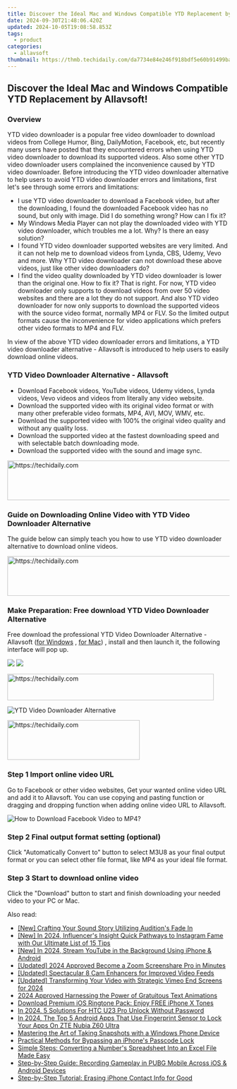 ```yaml
---
title: Discover the Ideal Mac and Windows Compatible YTD Replacement by Allavsoft!
date: 2024-09-30T21:48:06.420Z
updated: 2024-10-05T19:08:58.853Z
tags:
  - product
categories:
  - allavsoft
thumbnail: https://thmb.techidaily.com/da7734e84e246f918bdf5e60b91499ba1ad1512932f71cc8b0057c6b83a1e49f.jpg
---
```


## Discover the Ideal Mac and Windows Compatible YTD Replacement by Allavsoft!

### Overview

YTD video downloader is a popular free video downloader to download videos from College Humor, Bing, DailyMotion, Facebook, etc, but recently many users have posted that they encountered errors when using YTD video downloader to download its supported videos. Also some other YTD video downloader users complained the inconvenience caused by YTD video downloader. Before introducing the YTD video downloader alternative to help users to avoid YTD video downloader errors and limitations, first let's see through some errors and limitations:

* I use YTD video downloader to download a Facebook video, but after the downloading, I found the downloaded Facebook video has no sound, but only with image. Did I do something wrong? How can I fix it?
* My Windows Media Player can not play the downloaded video with YTD video downloader, which troubles me a lot. Why? Is there an easy solution?
* I found YTD video downloader supported websites are very limited. And it can not help me to download videos from Lynda, CBS, Udemy, Vevo and more. Why YTD video downloader can not download these above videos, just like other video downloaders do?
* I find the video quality downloaded by YTD video downloader is lower than the original one. How to fix it? That is right. For now, YTD video downloader only supports to download videos from over 50 video websites and there are a lot they do not support. And also YTD video downloader for now only supports to download the supported videos with the source video format, normally MP4 or FLV. So the limited output formats cause the inconvenience for video applications which prefers other video formats to MP4 and FLV.

In view of the above YTD video downloader errors and limitations, a YTD video downloader alternative - Allavsoft is introduced to help users to easily download online videos.

### YTD Video Downloader Alternative - Allavsoft

* Download Facebook videos, YouTube videos, Udemy videos, Lynda videos, Vevo videos and videos from literally any video website.
* Download the supported video with its original video format or with many other preferable video formats, MP4, AVI, MOV, WMV, etc.
* Download the supported video with 100% the original video quality and without any quality loss.
* Download the supported video at the fastest downloading speed and with selectable batch downloading mode.
* Download the supported video with the sound and image sync.

<!-- affiliate ads begin -->
<a href="https://imp.i357552.net/c/5597632/1001446/11832" target="_top" id="1001446">
  <img src="//a.impactradius-go.com/display-ad/11832-1001446" border="0" alt="https://techidaily.com" width="728" height="90"/>
</a>
<img height="0" width="0" src="https://imp.i357552.net/i/5597632/1001446/11832" style="position:absolute;visibility:hidden;" border="0" />
<!-- affiliate ads end -->

### Guide on Downloading Online Video with YTD Video Downloader Alternative

The guide below can simply teach you how to use YTD video downloader alternative to download online videos.

<!-- affiliate ads begin -->
<a href="https://unicoeye.pxf.io/c/5597632/2134494/18498" target="_top" id="2134494">
  <img src="//a.impactradius-go.com/display-ad/18498-2134494" border="0" alt="https://techidaily.com" width="721" height="90"/>
</a>
<img height="0" width="0" src="https://unicoeye.pxf.io/i/5597632/2134494/18498" style="position:absolute;visibility:hidden;" border="0" />
<!-- affiliate ads end -->

### Make Preparation: Free download YTD Video Downloader Alternative

Free download the professional YTD Video Downloader Alternative - Allavsoft ([for Windows](https://tools.techidaily.com/allavsoft/products/) , [for Mac](https://tools.techidaily.com/allavsoft/products/)) , install and then launch it, the following interface will pop up.

[![](https://www.allavsoft.com/how-to/../images/how-to/free-download-win.jpg)](https://tools.techidaily.com/allavsoft/products/) [![](https://www.allavsoft.com/how-to/../images/how-to/free-download-mac.jpg)](https://tools.techidaily.com/allavsoft/products/)

<!-- affiliate ads begin -->
<a href="https://bluettius.sjv.io/c/5597632/2139114/17108" target="_top" id="2139114">
  <img src="//a.impactradius-go.com/display-ad/17108-2139114" border="0" alt="https://techidaily.com" width="468" height="60"/>
</a>
<img height="0" width="0" src="https://bluettius.sjv.io/i/5597632/2139114/17108" style="position:absolute;visibility:hidden;" border="0" />
<!-- affiliate ads end -->

![YTD Video Downloader Alternative](https://www.allavsoft.com/how-to/../images/allavsoft/screen-shot-600.jpg)

<!-- affiliate ads begin -->
<a href="https://aligracehair.sjv.io/c/5597632/1868571/19272" target="_top" id="1868571">
  <img src="//a.impactradius-go.com/display-ad/19272-1868571" border="0" alt="https://techidaily.com" width="300" height="90"/>
</a>
<img height="0" width="0" src="https://aligracehair.sjv.io/i/5597632/1868571/19272" style="position:absolute;visibility:hidden;" border="0" />
<!-- affiliate ads end -->

### Step 1 Import online video URL

Go to Facebook or other video websites, Get your wanted online video URL and add it to Allavsoft. You can use copying and pasting function or dragging and dropping function when adding online video URL to Allavsoft.

![How to Download Facebook Video to MP4?](https://www.allavsoft.com/how-to/../images/how-to/download-rtmp-video/download-rtmp-video.jpg)

### Step 2 Final output format setting (optional)

Click "Automatically Convert to" button to select M3U8 as your final output format or you can select other file format, like MP4 as your ideal file format.

### Step 3 Start to download online video

Click the "Download" button to start and finish downloading your needed video to your PC or Mac.

<ins class="adsbygoogle"
     style="display:block"
     data-ad-format="autorelaxed"
     data-ad-client="ca-pub-7571918770474297"
     data-ad-slot="1223367746"></ins>

<ins class="adsbygoogle"
     style="display:block"
     data-ad-client="ca-pub-7571918770474297"
     data-ad-slot="8358498916"
     data-ad-format="auto"
     data-full-width-responsive="true"></ins>

<span class="atpl-alsoreadstyle">Also read:</span>
<div><ul>
<li><a href="https://fox-glue.techidaily.com/new-crafting-your-sound-story-utilizing-auditions-fade-in/"><u>[New] Crafting Your Sound Story Utilizing Audition's Fade In</u></a></li>
<li><a href="https://instagram-videos.techidaily.com/new-in-2024-influencers-insight-quick-pathways-to-instagram-fame-with-our-ultimate-list-of-15-tips/"><u>[New] In 2024, Influencer's Insight Quick Pathways to Instagram Fame with Our Ultimate List of 15 Tips</u></a></li>
<li><a href="https://youtube-data.techidaily.com/n-2024-stream-youtube-in-the-background-using-iphone-and-android/"><u>[New] In 2024, Stream YouTube in the Background Using iPhone & Android</u></a></li>
<li><a href="https://screen-sharing-recording.techidaily.com/updated-2024-approved-become-a-zoom-screenshare-pro-in-minutes/"><u>[Updated] 2024 Approved Become a Zoom Screenshare Pro in Minutes</u></a></li>
<li><a href="https://extra-guidance.techidaily.com/updated-spectacular-8-cam-enhancers-for-improved-video-feeds/"><u>[Updated] Spectacular 8 Cam Enhancers for Improved Video Feeds</u></a></li>
<li><a href="https://vimeo-videos.techidaily.com/updated-transforming-your-video-with-strategic-vimeo-end-screens-for-2024/"><u>[Updated] Transforming Your Video with Strategic Vimeo End Screens for 2024</u></a></li>
<li><a href="https://fox-boxes.techidaily.com/2024-approved-harnessing-the-power-of-gratuitous-text-animations/"><u>2024 Approved Harnessing the Power of Gratuitous Text Animations</u></a></li>
<li><a href="https://discover-deluxe.techidaily.com/download-premium-ios-ringtone-pack-enjoy-free-iphone-x-tones/"><u>Download Premium iOS Ringtone Pack: Enjoy FREE iPhone X Tones</u></a></li>
<li><a href="https://android-unlock.techidaily.com/in-2024-5-solutions-for-htc-u23-pro-unlock-without-password-by-drfone-android/"><u>In 2024, 5 Solutions For HTC U23 Pro Unlock Without Password</u></a></li>
<li><a href="https://unlock-android.techidaily.com/in-2024-the-top-5-android-apps-that-use-fingerprint-sensor-to-lock-your-apps-on-zte-nubia-z60-ultra-by-drfone-android/"><u>In 2024, The Top 5 Android Apps That Use Fingerprint Sensor to Lock Your Apps On ZTE Nubia Z60 Ultra</u></a></li>
<li><a href="https://discover-deluxe.techidaily.com/mastering-the-art-of-taking-snapshots-with-a-windows-phone-device/"><u>Mastering the Art of Taking Snapshots with a Windows Phone Device</u></a></li>
<li><a href="https://discover-deluxe.techidaily.com/practical-methods-for-bypassing-an-iphones-passcode-lock/"><u>Practical Methods for Bypassing an iPhone's Passcode Lock</u></a></li>
<li><a href="https://discover-deluxe.techidaily.com/simple-steps-converting-a-numbers-spreadsheet-into-an-excel-file-made-easy/"><u>Simple Steps: Converting a Number's Spreadsheet Into an Excel File Made Easy</u></a></li>
<li><a href="https://discover-deluxe.techidaily.com/step-by-step-guide-recording-gameplay-in-pubg-mobile-across-ios-and-android-devices/"><u>Step-by-Step Guide: Recording Gameplay in PUBG Mobile Across iOS & Android Devices</u></a></li>
<li><a href="https://discover-deluxe.techidaily.com/step-by-step-tutorial-erasing-iphone-contact-info-for-good/"><u>Step-by-Step Tutorial: Erasing iPhone Contact Info for Good</u></a></li>
</ul></div>

